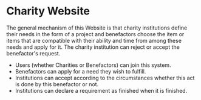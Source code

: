 # Charity Website

The general mechanism of this Website is that charity institutions define their needs in the form of a project and benefactors choose the item or items that are compatible with their ability and time from among these needs and apply for it.
The charity institution can reject or accept the benefactor's request.

- Users (whether Charities or Benefactors) can join this system.
- Benefactors can apply for a need they wish to fulfill.
- Institutions can accept according to the circumstances whether this act is done by this benefactor or not.
- Institutions can declare a requirement as finished when it is finished.